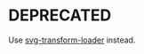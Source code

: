 # DEPRECATED

Use [svg-transform-loader](https://github.com/kisenka/svg-mixer/tree/master/packages/svg-transform-loader) instead.
